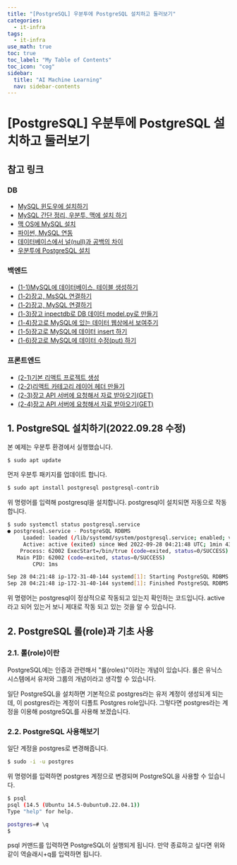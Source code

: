 ```yaml
---
title: "[PostgreSQL] 우분투에 PostgreSQL 설치하고 둘러보기"
categories:
  - it-infra
tags:
  - it-infra
use_math: true
toc: true
toc_label: "My Table of Contents"
toc_icon: "cog"
sidebar:
  title: "AI Machine Learning"
  nav: sidebar-contents
---
```


# [PostgreSQL] 우분투에 PostgreSQL 설치하고 둘러보기

## 참고 링크  

### DB

* [MySQL 윈도우에 설치하기](https://losskatsu.github.io/it-infra/mysql-install-win/)
* [MySQL 간단 정리, 우분투, 맥에 설치 하기](https://losskatsu.github.io/it-infra/mysql-index/)
* [맥 OS에 MySQL 설치](https://losskatsu.github.io/it-infra/mysql-install-mac/)
* [파이썬, MySQL 연동](https://losskatsu.github.io/programming/py-db-conn/)
* [데이터베이스에서 널(null)과 공백의 차이](https://losskatsu.github.io/it-infra/db-null/)
* [우분투에 PostgreSQL 설치](https://losskatsu.github.io/it-infra/postgresql-ubuntu/)


### 백엔드  

* [(1-1)MySQL에 데이터베이스, 테이블 생성하기](https://losskatsu.github.io/it-infra/mysql-create-db/)
* [(1-2)장고, MsSQL 연결하기](https://losskatsu.github.io/it-infra/mssql-django-conn/)
* [(1-2)장고, MySQL 연결하기](https://losskatsu.github.io/it-infra/mysql-django-conn/)
* [(1-3)장고 inpectdb로 DB 데이터 model.py로 만들기](https://losskatsu.github.io/it-infra/django-inspectdb/)
* [(1-4)장고로 MySQL에 있는 데이터 웹상에서 보여주기](https://losskatsu.github.io/it-infra/django-read-data/)
* [(1-5)장고로 MySQL에 데이터 insert 하기](https://losskatsu.github.io/it-infra/django-post-data/)
* [(1-6)장고로 MySQL에 데이터 수정(put) 하기](https://losskatsu.github.io/it-infra/django-put-data/)

### 프론트엔드  

* [(2-1)기본 리액트 프로젝트 생성](https://losskatsu.github.io/frontend/react-basic-setup/)
* [(2-2)리액트 카테고리 레이어 헤더 만들기](https://losskatsu.github.io/frontend/react-category/)
* [(2-3)장고 API 서버에 요청해서 자료 받아오기(GET)](https://losskatsu.github.io/frontend/react-request-api-django/)
* [(2-4)장고 API 서버에 요청해서 자료 받아오기(GET)](https://losskatsu.github.io/frontend/react-request-post/)  


## 1. PostgreSQL 설치하기(2022.09.28 수정)

본 예제는 우분투 환경에서 실행했습니다.

```bash
$ sudo apt update
```

먼저 우분투 패키지를 업데이트 합니다. 


```bash
$ sudo apt install postgresql postgresql-contrib
```

위 명령어를 입력해 postgresql을 설치합니다. 
postgresql이 설치되면 자동으로 작동합니다.

```bash
$ sudo systemctl status postgresql.service
● postgresql.service - PostgreSQL RDBMS
     Loaded: loaded (/lib/systemd/system/postgresql.service; enabled; vendor preset: enabled)
     Active: active (exited) since Wed 2022-09-28 04:21:48 UTC; 1min 43s ago
    Process: 62002 ExecStart=/bin/true (code=exited, status=0/SUCCESS)
   Main PID: 62002 (code=exited, status=0/SUCCESS)
        CPU: 1ms

Sep 28 04:21:48 ip-172-31-40-144 systemd[1]: Starting PostgreSQL RDBMS...
Sep 28 04:21:48 ip-172-31-40-144 systemd[1]: Finished PostgreSQL RDBMS.
```

위 명령어는 postgresql이 정상적으로 작동되고 있는지 확인하는 코드입니다. 
active 라고 되어 있는거 보니 제대로 작동 되고 있는 것을 알 수 있습니다. 


## 2. PostgreSQL 롤(role)과 기초 사용

### 2.1. 롤(role)이란

PostgreSQL에는 인증과 관련해서 "롤(roles)"이라는 개념이 있습니다. 
롤은 유닉스 시스템에서 유저와 그룹의 개념이라고 생각할 수 있습니다. 

일단 PostgreSQL을 설치하면 기본적으로 postgres라는 유저 계정이 생성되게 되는데, 
이 postgres라는 계정이 디폴트 Postgres role입니다. 
그렇다면 postgres라는 계정을 이용해 postgreSQL를 사용해 보겠습니다. 


### 2.2. PostgreSQL 사용해보기

일단 계정을 postgres로 변경해줍니다.

```bash
$ sudo -i -u postgres
```

위 명령어를 입력하면 postgres 계정으로 변경되며 PostgreSQL을 사용할 수 있습니다. 

```bash
$ psql
psql (14.5 (Ubuntu 14.5-0ubuntu0.22.04.1))
Type "help" for help.

postgres=# \q
$
```

psql 커맨드를 입력하면 PostgreSQL이 실행되게 됩니다. 
만약 종료하고 싶다면 위와 같이 역슬래시+q를 입력하면 됩니다.

